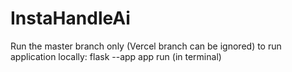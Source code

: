 # InstaHandleAi
Run the master branch only (Vercel branch can be ignored)
to run application locally: flask --app app run   (in terminal)
